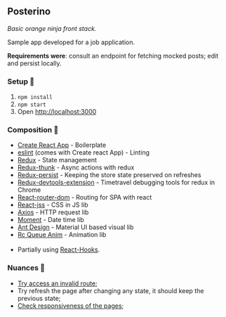 ## Posterino

*Basic orange ninja front stack.*

Sample app developed for a job application.

**Requirements were**: consult an endpoint for fetching mocked posts; edit and persist locally.

### Setup :construction_worker:

1. `npm install`
2. `npm start`
3. Open [http://localhost:3000](http://localhost:3000)

### Composition :hammer:

- [Create React App](https://facebook.github.io/create-react-app/docs/getting-started) - Boilerplate <br/>
- [eslint](https://eslint.org/) (comes with Create react App) - Linting <br/>
- [Redux](https://react-redux.js.org/) - State management <br/>
- [Redux-thunk](https://github.com/reduxjs/redux-thunk) - Async actions with redux <br/>
- [Redux-persist](https://github.com/rt2zz/redux-persist) - Keeping the store state preserved on refreshes <br/>
- [Redux-devtools-extension](https://github.com/zalmoxisus/redux-devtools-extension) - Timetravel debugging tools for redux in Chrome <br/>
- [React-router-dom](https://reacttraining.com/react-router/web/guides/quick-start) - Routing for SPA with react <br/>
- [React-jss](https://github.com/cssinjs/react-jss) - CSS in JS lib <br/>
- [Axios](https://github.com/axios/axios) - HTTP request lib <br/>
- [Moment](https://momentjs.com/) - Date time lib <br/>
- [Ant Design](https://ant.design/) - Material UI based visual lib <br/>
- [Rc Queue Anim](https://www.npmjs.com/package/rc-queue-anim) - Animation lib <br/><br/>
- Partially using [React-Hooks](https://reactjs.org/docs/hooks-intro.html).

### Nuances :mag_right:

- [Try access an invalid route](http://localhost:3000/posts/1500);
- Try refresh the page after changing any state, it should keep the previous state;
- [Check responsiveness of the pages](http://localhost:3000/posts/1);
